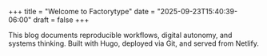 +++
title = "Welcome to Factorytype"
date = "2025-09-23T15:40:39-06:00"
draft = false
+++

This blog documents reproducible workflows, digital autonomy, and systems thinking. Built with Hugo, deployed via Git, and served from Netlify.
